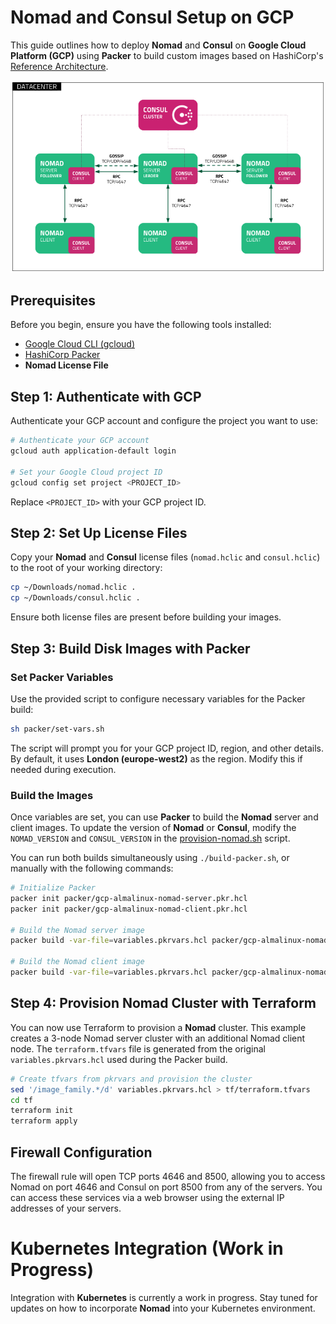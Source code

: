 # Nomad and Consul Setup on GCP

This guide outlines how to deploy **Nomad** and **Consul** on **Google Cloud Platform (GCP)** using **Packer** to build custom images based on HashiCorp's [Reference Architecture](https://developer.hashicorp.com/nomad/tutorials/enterprise/production-reference-architecture-vm-with-consul).

![Reference Diagram](./docs/reference-diagram.png)

## Prerequisites

Before you begin, ensure you have the following tools installed:

- [Google Cloud CLI (gcloud)](https://cloud.google.com/sdk/docs/install)
- [HashiCorp Packer](https://developer.hashicorp.com/packer/tutorials/docker-get-started/get-started-install-cli)
- **Nomad License File**

## Step 1: Authenticate with GCP

Authenticate your GCP account and configure the project you want to use:

```bash
# Authenticate your GCP account
gcloud auth application-default login

# Set your Google Cloud project ID
gcloud config set project <PROJECT_ID>
```

Replace `<PROJECT_ID>` with your GCP project ID.

## Step 2: Set Up License Files

Copy your **Nomad** and **Consul** license files (`nomad.hclic` and `consul.hclic`) to the root of your working directory:

```bash
cp ~/Downloads/nomad.hclic .
cp ~/Downloads/consul.hclic .
```

Ensure both license files are present before building your images.

## Step 3: Build Disk Images with Packer

### Set Packer Variables

Use the provided script to configure necessary variables for the Packer build:

```bash
sh packer/set-vars.sh
```

The script will prompt you for your GCP project ID, region, and other details. By default, it uses **London (europe-west2)** as the region. Modify this if needed during execution.

### Build the Images

Once variables are set, you can use **Packer** to build the **Nomad** server and client images. To update the version of **Nomad** or **Consul**, modify the `NOMAD_VERSION` and `CONSUL_VERSION` in the [provision-nomad.sh](./packer/scripts/provision-nomad.sh) script.

You can run both builds simultaneously using `./build-packer.sh`, or manually with the following commands:

```bash
# Initialize Packer
packer init packer/gcp-almalinux-nomad-server.pkr.hcl
packer init packer/gcp-almalinux-nomad-client.pkr.hcl

# Build the Nomad server image
packer build -var-file=variables.pkrvars.hcl packer/gcp-almalinux-nomad-server.pkr.hcl

# Build the Nomad client image
packer build -var-file=variables.pkrvars.hcl packer/gcp-almalinux-nomad-client.pkr.hcl
```

## Step 4: Provision Nomad Cluster with Terraform

You can now use Terraform to provision a **Nomad** cluster. This example creates a 3-node Nomad server cluster with an additional Nomad client node. The `terraform.tfvars` file is generated from the original `variables.pkrvars.hcl` used during the Packer build.

```bash
# Create tfvars from pkrvars and provision the cluster
sed '/image_family.*/d' variables.pkrvars.hcl > tf/terraform.tfvars
cd tf
terraform init
terraform apply
```

## Firewall Configuration
The firewall rule will open TCP ports 4646 and 8500, allowing you to access Nomad on port 4646 and Consul on port 8500 from any of the servers. You can access these services via a web browser using the external IP addresses of your servers.

# Kubernetes Integration (Work in Progress)

Integration with **Kubernetes** is currently a work in progress. Stay tuned for updates on how to incorporate **Nomad** into your Kubernetes environment.